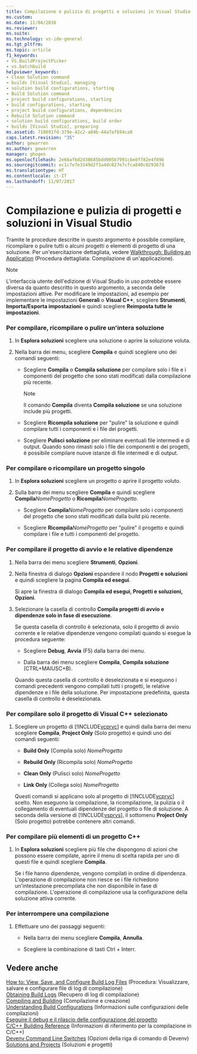 ```yaml
---
title: Compilazione e pulizia di progetti e soluzioni in Visual Studio | Microsoft Docs
ms.custom: 
ms.date: 11/04/2016
ms.reviewer: 
ms.suite: 
ms.technology: vs-ide-general
ms.tgt_pltfrm: 
ms.topic: article
f1_keywords:
- VS.BuildProjectPicker
- vs.batchbuild
helpviewer_keywords:
- Clean Solution command
- builds [Visual Studio], managing
- solution build configurations, starting
- Build Solution command
- project build configurations, starting
- build configurations, starting
- project build configurations, dependencies
- Rebuild Solution command
- solution build configurations, build order
- builds [Visual Studio], preparing
ms.assetid: 710891fd-379e-42c2-a84b-44a7af694ca0
caps.latest.revision: "35"
author: gewarren
ms.author: gewarren
manager: ghogen
ms.openlocfilehash: 2e66af6d2d38685bdd905b7991c6e8f782e4f696
ms.sourcegitcommit: ec1c7e7e3349d2f3a4dc027e7cfca840c029367d
ms.translationtype: HT
ms.contentlocale: it-IT
ms.lasthandoff: 11/07/2017
---
```

# <a name="building-and-cleaning-projects-and-solutions-in-visual-studio"></a>Compilazione e pulizia di progetti e soluzioni in Visual Studio
Tramite le procedure descritte in questo argomento è possibile compilare, ricompilare o pulire tutti o alcuni progetti o elementi di progetto di una soluzione. Per un'esercitazione dettagliata, vedere [Walkthrough: Building an Application](../ide/walkthrough-building-an-application.md) (Procedura dettagliata: Compilazione di un'applicazione).  
  
> [!NOTE]
> L'interfaccia utente dell'edizione di Visual Studio in uso potrebbe essere diversa da quanto descritto in questo argomento, a seconda delle impostazioni attive. Per modificare le impostazioni, ad esempio per implementare le impostazioni **Generali** o **Visual C++**, scegliere **Strumenti**, **Importa/Esporta impostazioni** e quindi scegliere **Reimposta tutte le impostazioni**.
  
### <a name="to-build-rebuild-or-clean-an-entire-solution"></a>Per compilare, ricompilare o pulire un'intera soluzione  
  
1.  In **Esplora soluzioni**  scegliere una soluzione o aprire la soluzione voluta.  
  
2.  Nella barra dei menu, scegliere **Compila** e quindi scegliere uno dei comandi seguenti:  
  
    -   Scegliere **Compila** o **Compila soluzione** per compilare solo i file e i componenti del progetto che sono stati modificati dalla compilazione più recente.  
  
        > [!NOTE]
        >  Il comando **Compila** diventa **Compila soluzione** se una soluzione include più progetti.  
  
    -   Scegliere **Ricompila soluzione** per "pulire" la soluzione e quindi compilare tutti i componenti e i file dei progetti.  
  
    -   Scegliere **Pulisci soluzione** per eliminare eventuali file intermedi e di output. Quando sono rimasti solo i file dei componenti e dei progetti, è possibile compilare nuove istanze di file intermedi e di output.  
  
### <a name="to-build-or-rebuild-a-single-project"></a>Per compilare o ricompilare un progetto singolo  
  
1.  In **Esplora soluzioni**  scegliere un progetto o aprire il progetto voluto.  
  
2.  Sulla barra dei menu scegliere **Compila** e quindi scegliere **Compila***NomeProgetto* o **Ricompila***NomeProgetto*.  
  
    -   Scegliere **Compila***NomeProgetto* per compilare solo i componenti del progetto che sono stati modificati dalla build più recente.  
  
    -   Scegliere **Ricompila***NomeProgetto* per "pulire" il progetto e quindi compilare i file e tutti i componenti del progetto.  
  
### <a name="to-build-only-the-startup-project-and-its-dependencies"></a>Per compilare il progetto di avvio e le relative dipendenze  
  
1.  Nella barra dei menu scegliere **Strumenti**, **Opzioni**.  
  
2.  Nella finestra di dialogo **Opzioni** espandere il nodo **Progetti e soluzioni** e quindi scegliere la pagina **Compila ed esegui**.  
  
     Si apre la finestra di dialogo **Compila ed esegui, Progetti e soluzioni, Opzioni**.  
  
3.  Selezionare la casella di controllo **Compila progetti di avvio e dipendenze solo in fase di esecuzione**.  
  
     Se questa casella di controllo è selezionata, solo il progetto di avvio corrente e le relative dipendenze vengono compilati quando si esegue la procedura seguente:  
  
    -   Scegliere **Debug**, **Avvia** (F5) dalla barra dei menu.  
  
    -   Dalla barra dei menu scegliere **Compila**, **Compila soluzione** (CTRL+MAIUSC+B).  
  
    Quando questa casella di controllo è deselezionata e si eseguono i comandi precedenti vengono compilati tutti i progetti, le relative dipendenze e i file della soluzione. Per impostazione predefinita, questa casella di controllo è deselezionata.  
  
### <a name="to-build-only-the-selected-visual-c-project"></a>Per compilare solo il progetto di Visual C++ selezionato  
  
1.  Scegliere un progetto di [!INCLUDE[vcprvc](../code-quality/includes/vcprvc_md.md)] e quindi dalla barra dei menu scegliere **Compila**, **Project Only** (Solo progetto) e quindi uno dei comandi seguenti:  
  
    -   **Build Only** (Compila solo) *NomeProgetto*  
  
    -   **Rebuild Only** (Ricompila solo) *NomeProgetto*  
  
    -   **Clean Only** (Pulisci solo) *NomeProgetto*  
  
    -   **Link Only** (Collega solo) *NomeProgetto*  
  
    Questi comandi si applicano solo al progetto di [!INCLUDE[vcprvc](../code-quality/includes/vcprvc_md.md)] scelto. Non eseguono la compilazione, la ricompilazione, la pulizia o il collegamento di eventuali dipendenze del progetto o file di soluzione. A seconda della versione di [!INCLUDE[vsprvs](../code-quality/includes/vsprvs_md.md)], il sottomenu **Project Only** (Solo progetto) potrebbe contenere altri comandi.  
  
### <a name="to-compile-multiple-c-project-items"></a>Per compilare più elementi di un progetto C++  
  
1.  In **Esplora soluzioni** scegliere più file che dispongono di azioni che possono essere compilate, aprire il menu di scelta rapida per uno di questi file e quindi scegliere **Compila**.  
  
    Se i file hanno dipendenze, vengono compilati in ordine di dipendenza. L'operazione di compilazione non riesce se i file richiedono un'intestazione precompilata che non disponibile in fase di compilazione. L'operazione di compilazione usa la configurazione della soluzione attiva corrente.  
  
### <a name="to-stop-a-build"></a>Per interrompere una compilazione  
  
1.  Effettuare uno dei passaggi seguenti:  
  
    -   Nella barra dei menu scegliere **Compila**, **Annulla**.  
  
    -   Scegliere la combinazione di tasti Ctrl + Interr.  
  
## <a name="see-also"></a>Vedere anche
[How to: View, Save, and Configure Build Log Files](../ide/how-to-view-save-and-configure-build-log-files.md)  (Procedura: Visualizzare, salvare e configurare file di log di compilazione)  
[Obtaining Build Logs](../msbuild/obtaining-build-logs-with-msbuild.md)  (Recupero di log di compilazione)  
[Compiling and Building](../ide/compiling-and-building-in-visual-studio.md)  (Compilazione e creazione)  
[Understanding Build Configurations](../ide/understanding-build-configurations.md)  (Informazioni sulle configurazioni delle compilazioni)  
[Eseguire il debug e il rilascio delle configurazione del progetto](http://msdn.microsoft.com/en-us/0440b300-0614-4511-901a-105b771b236e)   
[C/C++ Building Reference](/cpp/build/reference/c-cpp-building-reference)  (Informazioni di riferimento per la compilazione in C/C++)  
[Devenv Command Line Switches](../ide/reference/devenv-command-line-switches.md)  (Opzioni della riga di comando di Devenv)  
[Solutions and Projects](../ide/solutions-and-projects-in-visual-studio.md) (Soluzioni e progetti)